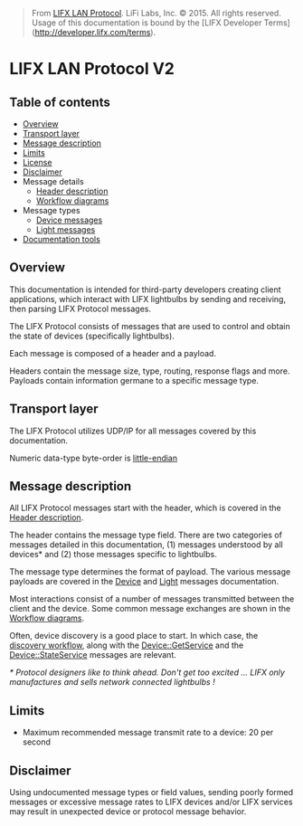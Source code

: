 > From [LIFX LAN Protocol](README.md). LiFi Labs, Inc. © 2015. All rights reserved. Usage of this documentation is bound by the [LIFX Developer  Terms] (http://developer.lifx.com/terms).

# LIFX LAN Protocol V2

## Table of contents

* [Overview](#overview)
* [Transport layer](#transport-layer)
* [Message description](#message-description)
* [Limits](#limits)
* [License](#license)
* [Disclaimer](#disclaimer)
* Message details
  * [Header description](header.md)
  * [Workflow diagrams](workflows.md)
* Message types
  * [Device messages](messages/device.md)
  * [Light messages](messages/light.md)
* [Documentation tools](tools.md)

## Overview

This documentation is intended for third-party developers creating
client applications, which interact with LIFX lightbulbs by sending
and receiving, then parsing LIFX Protocol messages.

The LIFX Protocol consists of messages that are used to control and obtain
the state of devices (specifically lightbulbs).

Each message is composed of a header and a payload.

Headers contain the message size, type, routing, response flags and more.
Payloads contain information germane to a specific message type.

## Transport layer

The LIFX Protocol utilizes UDP/IP for all messages covered by this
documentation.

Numeric data-type byte-order is
[little-endian](http://en.wikipedia.org/wiki/Endianness#Little-endian)

## Message description

All LIFX Protocol messages start with the header, which is covered in the
[Header description](header.md).

The header contains the message type field.  There are two categories
of messages detailed in this documentation, (1) messages understood by
all devices* and (2) those messages specific to lightbulbs.

The message type determines the format of payload.
The various message payloads are covered in the
[Device](messages/device.md) and [Light](messages/light.md)
messages documentation.

Most interactions consist of a number of messages transmitted between the
client and the device.  Some common message exchanges are shown in the
[Workflow diagrams](workflows.md).

Often, device discovery is a good place to start.
In which case, the [discovery workflow](workflows.md#discovery),
along with the [Device::GetService](messages/device.md#getservice)
and the [Device::StateService](messages/device.md#stateservice)
messages are relevant.

_\* Protocol designers like to think ahead.  Don't get too excited ...
LIFX only manufactures and sells network connected lightbulbs !_

## Limits

* Maximum recommended message transmit rate to a device: 20 per second


## Disclaimer

Using undocumented message types or field values, sending poorly formed
messages or excessive message rates to LIFX devices and/or LIFX services
may result in unexpected device or protocol message behavior.

